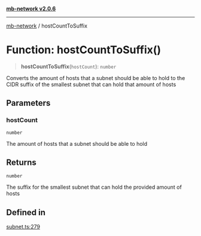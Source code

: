 [**mb-network v2.0.6**](../README.md)

***

[mb-network](../README.md) / hostCountToSuffix

# Function: hostCountToSuffix()

> **hostCountToSuffix**(`hostCount`): `number`

Converts the amount of hosts that a subnet should be able to hold to the CIDR suffix of the smallest subnet that can hold that amount of hosts

## Parameters

### hostCount

`number`

The amount of hosts that a subnet should be able to hold

## Returns

`number`

The suffix for the smallest subnet that can hold the provided amount of hosts

## Defined in

[subnet.ts:279](https://github.com/mbachmann97/mb-network/blob/5e5222ea7151abcf5275f0e1cf330bb7ec4668ba/src/subnet.ts#L279)
